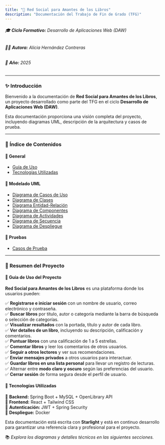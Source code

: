 ```yaml
---
title: "📖 Red Social para Amantes de los Libros"
description: "Documentación del Trabajo de Fin de Grado (TFG)"
---
```


###### 🎓 **Ciclo Formativo:** Desarrollo de Aplicaciones Web (DAW)
###### 👩‍💻 **Autora:** Alicia Hernández Contreras  
###### 📅 **Año:** 2025 
---

### ✨ Introducción

Bienvenido a la documentación de **Red Social para Amantes de los Libros**, un proyecto desarrollado como parte del TFG en el ciclo **Desarrollo de Aplicaciones Web (DAW)**.  

Esta documentación proporciona una visión completa del proyecto, incluyendo diagramas UML, descripción de la arquitectura y casos de prueba.

---

### 🚀 Índice de Contenidos

#### 📌 General
- [Guía de Uso](#guia-de-uso-del-proyecto)
- [Tecnologías Utilizadas](#tecnologias-utilizadas)


#### 📌 Modelado UML
- [Diagrama de Casos de Uso](../casos-de-uso)
- [Diagrama de Clases](../clases)
- [Diagrama Entidad-Relación](../entidad-relacion)
- [Diagrama de Componentes](../componentes)
- [Diagrama de Actividades](../actividades)
- [Diagrama de Secuencia](../secuencia)
- [Diagrama de Despliegue](../despliegue)


#### 📌 Pruebas 
- [Casos de Prueba](../prueba)

---

### 🎯 Resumen del Proyecto
<a name="guia-de-uso-del-proyecto"></a>

#### 📝 Guia de Uso del Proyecto

**Red Social para Amantes de los Libros** es una plataforma donde los usuarios pueden:


✅ **Registrarse e iniciar sesión** con un nombre de usuario, correo electrónico y contraseña.  
✅ **Buscar libros** por título, autor o categoría mediante la barra de búsqueda o selección de categorías.  
✅ **Visualizar resultados** con la portada, título y autor de cada libro.  
✅ **Ver detalles de un libro**, incluyendo su descripción, calificación y comentarios.  
✅ **Puntuar libros** con una calificación de 1 a 5 estrellas.  
✅ **Comentar libros** y leer los comentarios de otros usuarios.  
✅ **Seguir a otros lectores** y ver sus recomendaciones.  
✅ **Enviar mensajes privados** a otros usuarios para interactuar.  
✅ **Guardar libros en una lista personal** para llevar un registro de lecturas.  
✅ Alternar entre **modo claro y oscuro** según las preferencias del usuario.  
✅ **Cerrar sesión** de forma segura desde el perfil de usuario.  


<a name="tecnologias-utilizadas"></a>

#### 🔧 Tecnologías Utilizadas

📍 **Backend:** Spring Boot + MySQL + OpenLibrary API  
📍 **Frontend:** React + Tailwind CSS  
📍 **Autenticación:** JWT + Spring Security   
📍 **Despliegue:** Docker



Esta documentación está escrita con **Starlight** y está en continuo desarrollo para garantizar una referencia clara y profesional para el proyecto.  

📚 _Explora los diagramas y detalles técnicos en las siguientes secciones._
